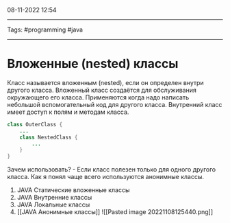 08-11-2022
12:54
***
Tags: #programming #java 
***
# Вложенные (nested) классы

Класс называется вложенным (nested), если он определен внутри другого класса. Вложенный класс создаётся для обслуживания окружающего его класса. Применяются когда надо написать небольшой вспомогательный код для другого класса. Внутренний класс имеет доступ к полям и методам класса.
```java
class OuterClass {
	...
	class NestedClass {
		...
	}
}
```

Зачем использовать? - Если класс полезен только для одного другого класса.
Как я понял чаще всего используются анонимные классы. 

1. JAVA Статические вложенные классы
2. JAVA Внутренние классы
3. JAVA Локальные классы
4. [[JAVA Анонимные классы]]
![[Pasted image 20221108125440.png]]